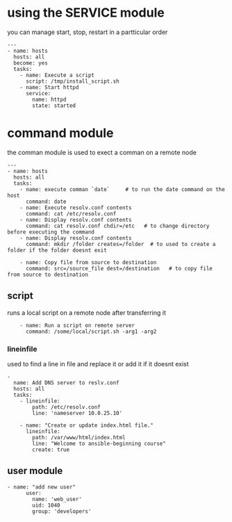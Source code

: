 
# using the SERVICE module
you can manage start, stop, restart in a partticular order 
```
---
- name: hosts
  hosts: all
  become: yes
  tasks:
    - name: Execute a script
      script: /tmp/install_script.sh
    - name: Start httpd
      service:
        name: httpd
        state: started

```

# command module

the comman module is used to exect a comman on a remote node
```
---
- name: hosts
  hosts: all
  tasks:
    - name: execute comman `date`     # to run the date command on the host
      command: date
    - name: Execute resolv.conf contents
      command: cat /etc/resolv.conf
    - name: Display resolv.conf contents
      command: cat resolv.conf chdir=/etc   # to change directory before executing the command
    - name: Display resolv.conf contents
      command: mkdir /folder creates=/folder  # to used to create a folder if the folder doesnt exit

    - name: Copy file from source to destination
      command: src=/source_file dest=/destination   # to copy file from source to destination
```

## script 

runs a local script on a remote node after transferring it 
```
    - name: Run a script on remote server
      command: /some/local/script.sh -arg1 -arg2

```

### lineinfile
used to find a line in file and replace it or add it if it doesnt exist
```
- 
  name: Add DNS server to reslv.conf
  hosts: all
  tasks:
    - lineinfile:
        path: /etc/resolv.conf
        line: 'nameserver 10.0.25.10'

    - name: "Create or update index.html file."
      lineinfile:
        path: /var/www/html/index.html 
        line: "Welcome to ansible-beginning course"
        create: true

```

## user module
```
- name: "add new user"
      user:
        name: 'web_user'
        uid: 1040
        group: 'developers'

```


